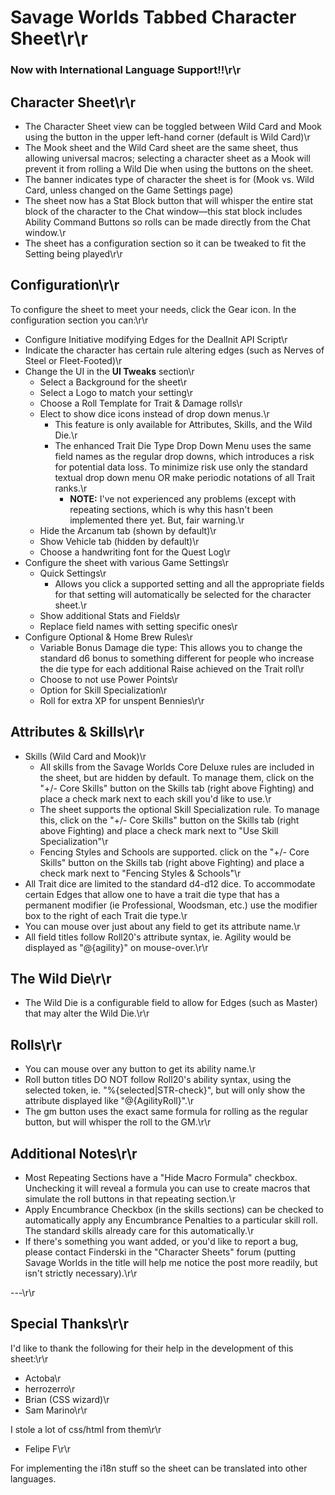 # Savage Worlds Tabbed Character Sheet\r\r

### Now with International Language Support!!\r\r

## Character Sheet\r\r

* The Character Sheet view can be toggled between Wild Card and Mook using the button in the upper left-hand corner (default is Wild Card)\r
* The Mook sheet and the Wild Card sheet are the same sheet, thus allowing universal macros; selecting a character sheet as a Mook will prevent it from rolling a Wild Die when using the buttons on the sheet.
* The banner indicates type of character the sheet is for (Mook vs. Wild Card, unless changed on the Game Settings page)
* The sheet now has a Stat Block button that will whisper the entire stat block of the character to the Chat window—this stat block includes Ability Command Buttons so rolls can be made directly from the Chat window.\r
* The sheet has a configuration section so it can be tweaked to fit the Setting being played\r\r

## Configuration\r\r

To configure the sheet to meet your needs, click the Gear icon. In the configuration section you can:\r\r

* Configure Initiative modifying Edges for the DealInit API Script\r
* Indicate the character has certain rule altering edges (such as Nerves of Steel or Fleet-Footed)\r
* Change the UI in the **UI Tweaks** section\r
  * Select a Background for the sheet\r
  * Select a Logo to match your setting\r
  * Choose a Roll Template for Trait & Damage rolls\r
  * Elect to show dice icons instead of drop down menus.\r
     - This feature is only available for Attributes, Skills, and the Wild Die.\r
     - The enhanced Trait Die Type Drop Down Menu uses the same field names as the regular drop downs, which introduces a risk for potential data loss. To minimize risk use only the standard textual drop down menu OR make periodic notations of all Trait ranks.\r
         + **NOTE:** I've not experienced any problems (except with repeating sections, which is why this hasn't been implemented there yet. But, fair warning.\r
  * Hide the Arcanum tab (shown by default)\r
  * Show Vehicle tab (hidden by default)\r
  * Choose a handwriting font for the Quest Log\r
* Configure the sheet with various Game Settings\r
     - Quick Settings\r
         + Allows you click a supported setting and all the appropriate fields for that setting will automatically be selected for the character sheet.\r
     - Show additional Stats and Fields\r
     - Replace field names with setting specific ones\r
* Configure Optional & Home Brew Rules\r
     - Variable Bonus Damage die type: This allows you to change the standard d6 bonus to something different for people who increase the die type for each additional Raise achieved on the Trait roll\r
     - Choose to not use Power Points\r
     - Option for Skill Specialization\r
     - Roll for extra XP for unspent Bennies\r\r

## Attributes & Skills\r\r

* Skills (Wild Card and Mook)\r
    - All skills from the Savage Worlds Core Deluxe rules are included in the sheet, but are hidden by default. To manage them, click on the \"+/- Core Skills\" button on the Skills tab (right above Fighting) and place a check mark next to each skill you'd like to use.\r
    - The sheet supports the optional Skill Specialization rule. To manage this, click on the \"+/- Core Skills\" button on the Skills tab (right above Fighting) and place a check mark next to \"Use Skill Specialization\"\r
    - Fencing Styles and Schools are supported. click on the \"+/- Core Skills\" button on the Skills tab (right above Fighting) and place a check mark next to \"Fencing Styles & Schools\"\r
* All Trait dice are limited to the standard d4-d12 dice. To accommodate certain Edges that allow one to have a trait die type that has a permanent modifier (ie Professional, Woodsman, etc.) use the modifier box to the right of each Trait die type.\r
* You can mouse over just about any field to get its attribute name.\r
* All field titles follow Roll20's attribute syntax, ie. Agility would be displayed as \"@{agility}\" on mouse-over.\r\r

## The Wild Die\r\r

* The Wild Die is a configurable field to allow for Edges (such as Master) that may alter the Wild Die.\r\r

## Rolls\r\r

* You can mouse over any button to get its ability name.\r
* Roll button titles DO NOT follow Roll20's ability syntax, using the selected token, ie. \"%{selected|STR-check}\", but will only show the attribute displayed like \"@{AgilityRoll}\".\r
* The gm button uses the exact same formula for rolling as the regular button, but will whisper the roll to the GM.\r\r

## Additional Notes\r\r

* Most Repeating Sections have a \"Hide Macro Formula\" checkbox. Unchecking it will reveal a formula you can use to create macros that simulate the roll buttons in that repeating section.\r
* Apply Encumbrance Checkbox (in the skills sections) can be checked to automatically apply any Encumbrance Penalties to a particular skill roll. The standard skills already care for this automatically.\r
* If there's something you want added, or you'd like to report a bug, please contact Finderski in the \"Character Sheets\" forum (putting Savage Worlds in the title will help me notice the post more readily, but isn't strictly necessary).\r\r

---\r\r

## Special Thanks\r\r

I'd like to thank the following for their help in the development of this sheet:\r\r

* Actoba\r
* herrozerro\r
* Brian (CSS wizard)\r
* Sam Marino\r\r

I stole a lot of css/html from them\r\r

* Felipe F\r\r

For implementing the i18n stuff so the sheet can be translated into other languages.